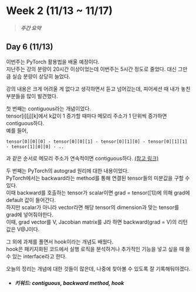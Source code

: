 Week 2 (11/13 ~ 11/17)
===
>  ##### 주간 요약
>   

Day 6 (11/13)
---
이번주는 PyTorch 활용법을 배울 예정이다.  
지난주는 강의 분량이 20시간 이상이었는데 이번주는 5시간 정도로 줄었다. 대신 그만큼 실습 분량이 상당히 늘었다.  

강의 내용은 크게 어려울 게 없다고 생각하면서 듣고 넘어갔는데, 피어세션 때 내가 놓친 부분들을 많이 발견했다.  

첫 번째는 contiguous라는 개념이었다.  
tensor[i][j][k]에서 k값이 1 증가할 때마다 메모리 주소가 1 단위씩 증가하면 contiguous하다.  
예를 들어,  
```
tensor[0][0][0] - tensor[0][0][1] - tensor[0][1][0] - tensor[0][1][1] - tensor[1][0][0] - .. 
```
과 같은 순서로 메모리 주소가 연속적이면 contiguous하다. [(참고 링크)](https://jimmy-ai.tistory.com/122)  

두 번째는 PyTorch의 autograd 원리에 대한 내용이었다.  
PyTorch에서는 backward라는 method를 통해 연결된 tensor들의 미분값을 구할 수 있다.  
이때 backward를 호출하는 tensor가 scalar이면 grad = tensor([1])에 의해 grad에 default 값이 들어간다.  
하지만 scalar가 아니라 vector라면 해당 tensor의 dimension과 맞는 tensor를 grad에 넣어줘야한다.  
이때, grad vector를 V, Jacobian matrix를 J라 하면 backward(grad = V)의 리턴값은 V@J이다.  

그 외에 과제를 풀면서 hook이라는 개념도 배웠다.  
hook은 패키지화된 코드에서 실행 로직을 분석하거나 추가적인 기능을 넣고 싶을 때 쓸 수 있는 interface라고 한다.  

오늘의 정리는 개념에 대한 것들이 많은데, 나중에 찾아볼 수 있도록 잘 기록해둬야겠다.  

+ ##### 키워드: contiguous, backward method, hook
